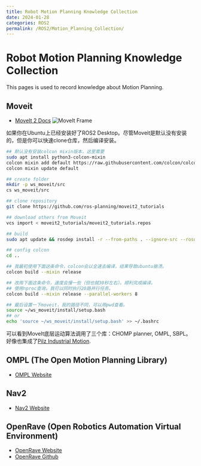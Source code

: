 ```yaml
---
title: Robot Motion Planning Knowledge Collection
date: 2024-01-28
categories: ROS2
permalink: /ROS2/Motion_Planning_Collection/
---
```


# Robot Motion Planning Knowledge Collection
This pages is used to record knowledge about Motion Planning.

## Moveit
* [MoveIt 2 Docs](https://moveit.picknik.ai/main/index.html)
![MoveIt Frame](https://moveit.picknik.ai/main/_images/moveit_pipeline.png)

如果你在Ubuntu上已经安装好了ROS2 Desktop。尽管Moveit是默认没有安装的，但是你可以快速clone仓库，然后编译安装。
```bash
## 默认没有安装colcon mixin版本，这里需要
sudo apt install python3-colcon-mixin
colcon mixin add default https://raw.githubusercontent.com/colcon/colcon-mixin-repository/master/index.yaml
colcon mixin update default

## create folder
mkdir -p ws_moveit/src
cs ws_moveit/src

## clone repository
git clone https://github.com/ros-planning/moveit2_tutorials

## download others from Moveit
vcs import < moveit2_tutorials/moveit2_tutorials.repos

## build
sudo apt update && rosdep install -r --from-paths . --ignore-src --rosdistro $ROS_DISTRO -y

## config colcon
cd ..

## 我最初使用下面这条命令，colcon会以全速去编译，结果导致ubuntu崩溃。
colcon build --mixin release

## 改用下面这条命令，速度会慢一些（但也就30秒左右）。顺利完成编译。
## 使用nproc查询，我可以同时执行20路并行任务。
colcon build --mixin release --parallel-workers 8

## 最后设置一下moveit，我的路径不同，可以用pwd查看。
source ~/ws_moveit/install/setup.bash
## or 
echo 'source ~/ws_moveit/install/setup.bash' >> ~/.bashrc

```
可以看到MoveIt底层运动算法调用了三个库：CHOMP planner, OMPL, SBPL。好像也集成了[Pilz Industrial Motion](https://wiki.ros.org/pilz_industrial_motion).

## OMPL (The Open Motion Planning Library)
* [OMPL Website](https://ompl.kavrakilab.org/)


##  Nav2
* [Nav2 Website](https://navigation.ros.org/)


## OpenRave (Open Robotics Automation Virtual Environment)
* [OpenRave Website](www.openrave.org)
* [OpenRave Github](https://github.com/rdiankov/openrave)

